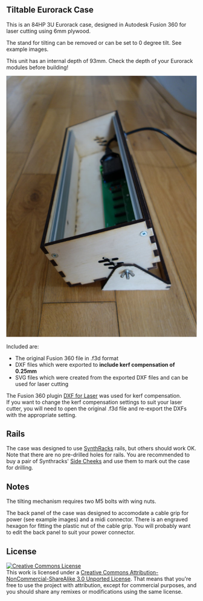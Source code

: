 ## Tiltable Eurorack Case


This is an 84HP 3U Eurorack case, designed in Autodesk Fusion 360 for laser cutting using 6mm plywood.  

The stand for tilting can be removed or can be set to 0 degree tilt. See example images.
  
This unit has an internal depth of 93mm. Check the depth of your Eurorack modules before building! 

![Eurorack Case](images/DSC04691.jpg "Tiltable Eurorack Case")

Included are:

- The original Fusion 360 file in .f3d format
- DXF files which were exported to **include kerf compensation of 0.25mm**
- SVG files which were created from the exported DXF files and can be used for laser cutting

The Fusion 360 plugin [DXF for Laser](https://apps.autodesk.com/FUSION/en/Detail/Index?id=7634902334100976871) was used for kerf compensation.  
If you want to change the kerf compensation settings to suit your laser cutter, you will need to open the original .f3d file and re-export the DXFs with the appropriate setting.  
 


## Rails

The case was designed to use [SynthRacks](https://synthracks.com/shop/eurorack-mounting-rails) rails, but others should work OK. Note that there are no pre-drilled holes for rails. You are recommended to buy a pair of Synthracks' [Side Cheeks](https://synthracks.com/shop/eurorack-side-cheeks) and use them to mark out the case for drilling.


## Notes

The tilting mechanism requires two M5 bolts with wing nuts.  

The back panel of the case was designed to accomodate a cable grip for power (see example images) and a midi connector. There is an engraved hexagon for fitting the plastic nut of the cable grip. You will probably want to edit the back panel to suit your power connector.


## License

<a rel="license" href="http://creativecommons.org/licenses/by-nc-sa/3.0/"><img alt="Creative Commons License" style="border-width:0" src="https://i.creativecommons.org/l/by-nc-sa/3.0/88x31.png" /></a><br />This work is licensed under a <a rel="license" href="http://creativecommons.org/licenses/by-nc-sa/3.0/">Creative Commons Attribution-NonCommercial-ShareAlike 3.0 Unported License</a>.
That means that you're free to use the project with attribution, except for commercial purposes, and you should share any remixes or modifications using the same license.

